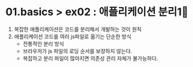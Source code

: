 # 01.basics > ex02 : 애플리케이션 분리1🤠

1. 복잡한 애플리케이션은 코드를 분리해서 개발하는 것이 원칙
2. 애플리케이션 코드를 여러 js파일로 옮기는 단순한 방식
    - 전통적인 분리 방식
    - 브라우저가 js 파일의 로딩 순서를 보장하지 않는다. 
    - 복잡하고 분리 파일이 많아지면 의존성 관리 자체가 불가능하다.
    
